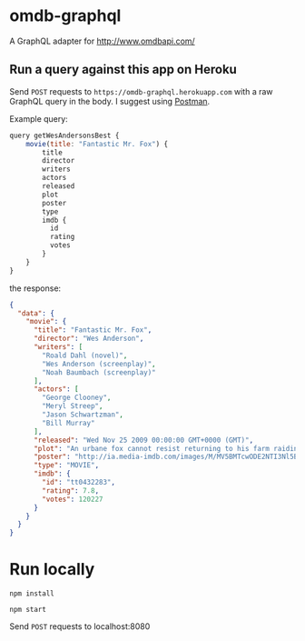 # omdb-graphql
A GraphQL adapter for http://www.omdbapi.com/

## Run a query against this app on Heroku
Send `POST` requests to `https://omdb-graphql.herokuapp.com` with a raw GraphQL query in the body. I suggest using [Postman](https://chrome.google.com/webstore/detail/postman/fhbjgbiflinjbdggehcddcbncdddomop?hl=en).

Example query:

```javascript
query getWesAndersonsBest {
    movie(title: "Fantastic Mr. Fox") {
        title
        director
        writers
        actors
        released
        plot
        poster
        type
        imdb {
          id
          rating
          votes
        }
    }
}
```
the response:

```json
{
  "data": {
    "movie": {
      "title": "Fantastic Mr. Fox",
      "director": "Wes Anderson",
      "writers": [
        "Roald Dahl (novel)",
        "Wes Anderson (screenplay)",
        "Noah Baumbach (screenplay)"
      ],
      "actors": [
        "George Clooney",
        "Meryl Streep",
        "Jason Schwartzman",
        "Bill Murray"
      ],
      "released": "Wed Nov 25 2009 00:00:00 GMT+0000 (GMT)",
      "plot": "An urbane fox cannot resist returning to his farm raiding ways and then must help his community survive the farmers' retaliation.",
      "poster": "http://ia.media-imdb.com/images/M/MV5BMTcwODE2NTI3Nl5BMl5BanBnXkFtZTcwMjUwOTY5Mg@@._V1_SX300.jpg",
      "type": "MOVIE",
      "imdb": {
        "id": "tt0432283",
        "rating": 7.8,
        "votes": 120227
      }
    }
  }
}
```

# Run locally
`npm install`

`npm start`

Send `POST` requests to localhost:8080
